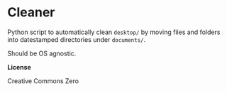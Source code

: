 # Cleaner

Python script to automatically clean `desktop/` by moving files and folders into datestamped directories under `documents/`. 

Should be OS agnostic.

**License**

Creative Commons Zero
